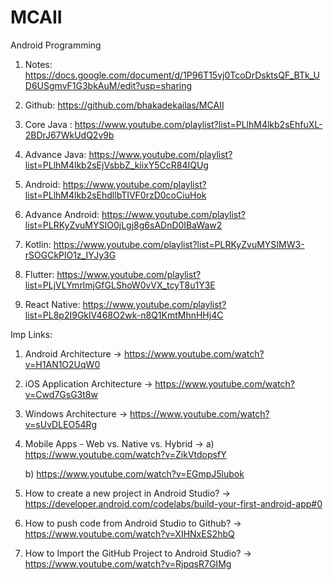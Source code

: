 # MCAII

Android Programming

1) Notes: https://docs.google.com/document/d/1P96T15vj0TcoDrDsktsQF_BTk_UD6USgmvF1G3bkAuM/edit?usp=sharing

2) Github: https://github.com/bhakadekailas/MCAII

3) Core Java : https://www.youtube.com/playlist?list=PLlhM4lkb2sEhfuXL-2BDrJ67WkUdQ2v9b

4) Advance Java: https://www.youtube.com/playlist?list=PLlhM4lkb2sEjVsbbZ_kiixY5CcR84IQUg

5) Android: https://www.youtube.com/playlist?list=PLlhM4lkb2sEhdllbTIVF0rzD0coCiuHok
   
6) Advance Android: https://www.youtube.com/playlist?list=PLRKyZvuMYSIO0jLgj8g6sADnD0IBaWaw2
    
7) Kotlin: https://www.youtube.com/playlist?list=PLRKyZvuMYSIMW3-rSOGCkPlO1z_IYJy3G

8) Flutter: https://www.youtube.com/playlist?list=PLjVLYmrlmjGfGLShoW0vVX_tcyT8u1Y3E

9) React Native: https://www.youtube.com/playlist?list=PL8p2I9GklV468O2wk-n8Q1KmtMhnHHj4C



Imp Links:
1) Android Architecture
-> https://www.youtube.com/watch?v=H1AN1O2UqW0
   
2) iOS Application Architecture
-> https://www.youtube.com/watch?v=Cwd7GsG3t8w
   
3) Windows Architecture
-> https://www.youtube.com/watch?v=sUvDLEO54Rg

4) Mobile Apps - Web vs. Native vs. Hybrid
-> a) https://www.youtube.com/watch?v=ZikVtdopsfY
   
   b) https://www.youtube.com/watch?v=EGmpJ5lubok
   
5) How to create a new project in Android Studio?
-> https://developer.android.com/codelabs/build-your-first-android-app#0

6) How to push code from Android Studio to Github?
-> https://www.youtube.com/watch?v=XIHNxES2hbQ
   
7) How to Import the GitHub Project to Android Studio?
-> https://www.youtube.com/watch?v=RjpqsR7GIMg

